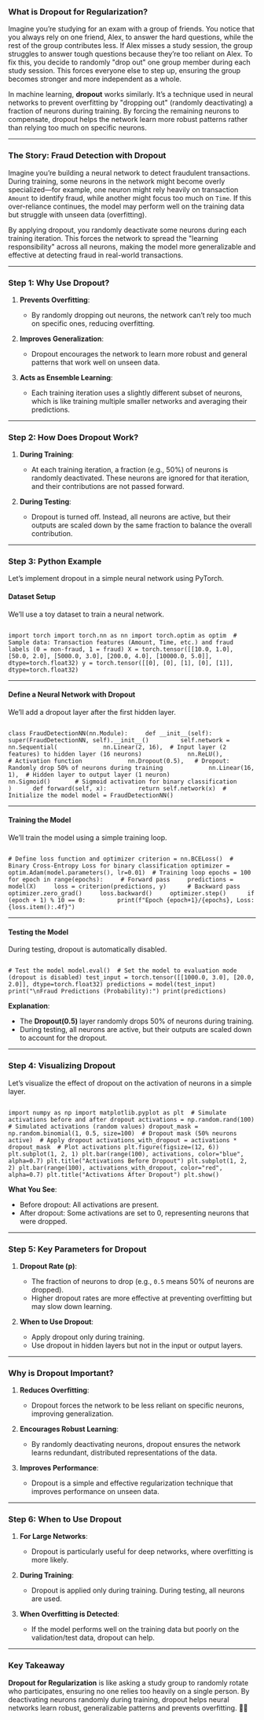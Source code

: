 ### **What is Dropout for Regularization?**

Imagine you’re studying for an exam with a group of friends. You notice that you always rely on one friend, Alex, to answer the hard questions, while the rest of the group contributes less. If Alex misses a study session, the group struggles to answer tough questions because they’re too reliant on Alex. To fix this, you decide to randomly "drop out" one group member during each study session. This forces everyone else to step up, ensuring the group becomes stronger and more independent as a whole.

In machine learning, **dropout** works similarly. It’s a technique used in neural networks to prevent overfitting by "dropping out" (randomly deactivating) a fraction of neurons during training. By forcing the remaining neurons to compensate, dropout helps the network learn more robust patterns rather than relying too much on specific neurons.

---

### **The Story: Fraud Detection with Dropout**

Imagine you’re building a neural network to detect fraudulent transactions. During training, some neurons in the network might become overly specialized—for example, one neuron might rely heavily on transaction `Amount` to identify fraud, while another might focus too much on `Time`. If this over-reliance continues, the model may perform well on the training data but struggle with unseen data (overfitting).

By applying dropout, you randomly deactivate some neurons during each training iteration. This forces the network to spread the "learning responsibility" across all neurons, making the model more generalizable and effective at detecting fraud in real-world transactions.

---

### **Step 1: Why Use Dropout?**

1. **Prevents Overfitting**:
    
    - By randomly dropping out neurons, the network can’t rely too much on specific ones, reducing overfitting.
2. **Improves Generalization**:
    
    - Dropout encourages the network to learn more robust and general patterns that work well on unseen data.
3. **Acts as Ensemble Learning**:
    
    - Each training iteration uses a slightly different subset of neurons, which is like training multiple smaller networks and averaging their predictions.

---

### **Step 2: How Does Dropout Work?**

1. **During Training**:
    
    - At each training iteration, a fraction (e.g., 50%) of neurons is randomly deactivated. These neurons are ignored for that iteration, and their contributions are not passed forward.
2. **During Testing**:
    
    - Dropout is turned off. Instead, all neurons are active, but their outputs are scaled down by the same fraction to balance the overall contribution.

---

### **Step 3: Python Example**

Let’s implement dropout in a simple neural network using PyTorch.

#### **Dataset Setup**

We’ll use a toy dataset to train a neural network.

```python

```

`import torch import torch.nn as nn import torch.optim as optim  # Sample data: Transaction features (Amount, Time, etc.) and fraud labels (0 = non-fraud, 1 = fraud) X = torch.tensor([[10.0, 1.0], [50.0, 2.0], [5000.0, 3.0], [200.0, 4.0], [10000.0, 5.0]], dtype=torch.float32) y = torch.tensor([[0], [0], [1], [0], [1]], dtype=torch.float32)`

---

#### **Define a Neural Network with Dropout**

We’ll add a dropout layer after the first hidden layer.

```python

```

`class FraudDetectionNN(nn.Module):     def __init__(self):         super(FraudDetectionNN, self).__init__()         self.network = nn.Sequential(             nn.Linear(2, 16),  # Input layer (2 features) to hidden layer (16 neurons)             nn.ReLU(),         # Activation function             nn.Dropout(0.5),   # Dropout: Randomly drop 50% of neurons during training             nn.Linear(16, 1),  # Hidden layer to output layer (1 neuron)             nn.Sigmoid()       # Sigmoid activation for binary classification         )      def forward(self, x):         return self.network(x)  # Initialize the model model = FraudDetectionNN()`

---

#### **Training the Model**

We’ll train the model using a simple training loop.

```python

```

`# Define loss function and optimizer criterion = nn.BCELoss()  # Binary Cross-Entropy Loss for binary classification optimizer = optim.Adam(model.parameters(), lr=0.01)  # Training loop epochs = 100 for epoch in range(epochs):     # Forward pass     predictions = model(X)     loss = criterion(predictions, y)      # Backward pass     optimizer.zero_grad()     loss.backward()     optimizer.step()      if (epoch + 1) % 10 == 0:         print(f"Epoch {epoch+1}/{epochs}, Loss: {loss.item():.4f}")`

---

#### **Testing the Model**

During testing, dropout is automatically disabled.

```python

```

`# Test the model model.eval()  # Set the model to evaluation mode (dropout is disabled) test_input = torch.tensor([[1000.0, 3.0], [20.0, 2.0]], dtype=torch.float32) predictions = model(test_input) print("\nFraud Predictions (Probability):") print(predictions)`

**Explanation**:

- The **Dropout(0.5)** layer randomly drops 50% of neurons during training.
- During testing, all neurons are active, but their outputs are scaled down to account for the dropout.

---

### **Step 4: Visualizing Dropout**

Let’s visualize the effect of dropout on the activation of neurons in a simple layer.

```python

```

`import numpy as np import matplotlib.pyplot as plt  # Simulate activations before and after dropout activations = np.random.rand(100)  # Simulated activations (random values) dropout_mask = np.random.binomial(1, 0.5, size=100)  # Dropout mask (50% neurons active)  # Apply dropout activations_with_dropout = activations * dropout_mask  # Plot activations plt.figure(figsize=(12, 6)) plt.subplot(1, 2, 1) plt.bar(range(100), activations, color="blue", alpha=0.7) plt.title("Activations Before Dropout") plt.subplot(1, 2, 2) plt.bar(range(100), activations_with_dropout, color="red", alpha=0.7) plt.title("Activations After Dropout") plt.show()`

**What You See**:

- Before dropout: All activations are present.
- After dropout: Some activations are set to 0, representing neurons that were dropped.

---

### **Step 5: Key Parameters for Dropout**

1. **Dropout Rate (p)**:
    
    - The fraction of neurons to drop (e.g., `0.5` means 50% of neurons are dropped).
    - Higher dropout rates are more effective at preventing overfitting but may slow down learning.
2. **When to Use Dropout**:
    
    - Apply dropout only during training.
    - Use dropout in hidden layers but not in the input or output layers.

---

### **Why is Dropout Important?**

1. **Reduces Overfitting**:
    
    - Dropout forces the network to be less reliant on specific neurons, improving generalization.
2. **Encourages Robust Learning**:
    
    - By randomly deactivating neurons, dropout ensures the network learns redundant, distributed representations of the data.
3. **Improves Performance**:
    
    - Dropout is a simple and effective regularization technique that improves performance on unseen data.

---

### **Step 6: When to Use Dropout**

1. **For Large Networks**:
    
    - Dropout is particularly useful for deep networks, where overfitting is more likely.
2. **During Training**:
    
    - Dropout is applied only during training. During testing, all neurons are used.
3. **When Overfitting is Detected**:
    
    - If the model performs well on the training data but poorly on the validation/test data, dropout can help.

---

### **Key Takeaway**

**Dropout for Regularization** is like asking a study group to randomly rotate who participates, ensuring no one relies too heavily on a single person. By deactivating neurons randomly during training, dropout helps neural networks learn robust, generalizable patterns and prevents overfitting. 🧠✨